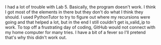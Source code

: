 I had a lot of trouble with Lab 5. Basically, the program doesn't work. I think I got most of the elements in there but they don't do what I think they should. 
I used PythonTutor to try to figure out where my recursions were going and that helped a lot, but in the end I still couldn't get is_valid_ip to work.
To top off a frustrating day of coding, GitHub would not connect with my home computer for many tries. 
I have a bit of a fever so I'll pretend that's why this didn't work out.
